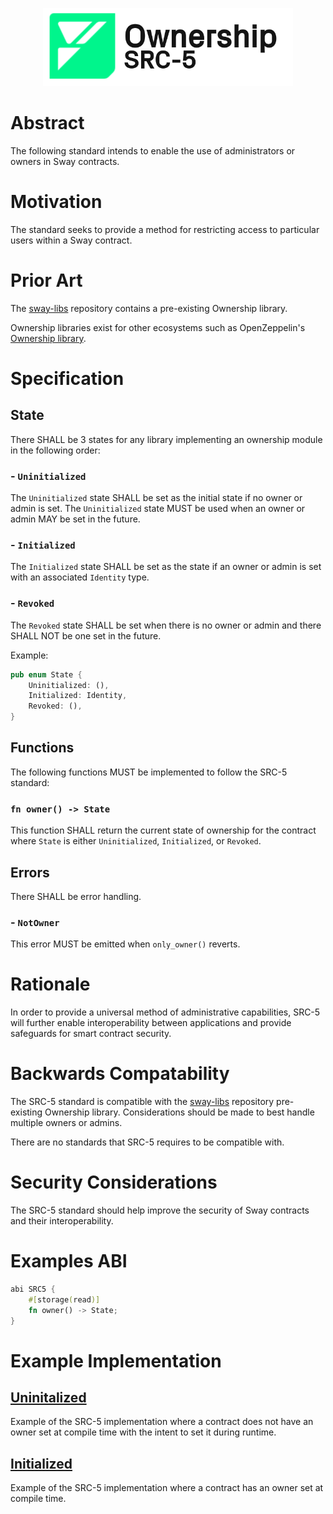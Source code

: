 <p align="center">
    <picture>
        <source media="(prefers-color-scheme: dark)" srcset=".docs/src-5-logo-dark-theme.png">
        <img alt="SRC-5 logo" width="400px" src=".docs/src-5-logo-light-theme.png">
    </picture>
</p>

# Abstract

The following standard intends to enable the use of administrators or owners in Sway contracts. 

# Motivation

The standard seeks to provide a method for restricting access to particular users within a Sway contract.

# Prior Art

The [sway-libs](https://github.com/FuelLabs/sway-libs) repository contains a pre-existing Ownership library. 

Ownership libraries exist for other ecosystems such as OpenZeppelin's [Ownership library](https://docs.openzeppelin.com/contracts/2.x/api/ownership).

# Specification

## State

There SHALL be 3 states for any library implementing an ownership module in the following order:

### - `Uninitialized`
The `Uninitialized` state SHALL be set as the initial state if no owner or admin is set. The `Uninitialized` state MUST be used when an owner or admin MAY be set in the future.

### - `Initialized`
The `Initialized` state SHALL be set as the state if an owner or admin is set with an associated `Identity` type.

### - `Revoked`
The `Revoked` state SHALL be set when there is no owner or admin and there SHALL NOT be one set in the future.

Example:

```rust
pub enum State {
    Uninitialized: (),
    Initialized: Identity,
    Revoked: (),
}
```

## Functions

The following functions MUST be implemented to follow the SRC-5 standard:

### `fn owner() -> State`
This function SHALL return the current state of ownership for the contract where `State` is either `Uninitialized`, `Initialized`, or `Revoked`.

## Errors

There SHALL be error handling.

### - `NotOwner`
This error MUST be emitted when `only_owner()` reverts.

# Rationale

In order to provide a universal method of administrative capabilities, SRC-5 will further enable interoperability between applications and provide safeguards for smart contract security.

# Backwards Compatability

The SRC-5 standard is compatible with the [sway-libs](https://github.com/FuelLabs/sway-libs) repository pre-existing Ownership library. Considerations should be made to best handle multiple owners or admins.

There are no standards that SRC-5 requires to be compatible with.

# Security Considerations

The SRC-5 standard should help improve the security of Sway contracts and their interoperability.

# Examples ABI

```rust
abi SRC5 {
    #[storage(read)]
    fn owner() -> State;
}
```

# Example Implementation

## [Uninitalized](../../examples/src_5/uninitialized_example/)

Example of the SRC-5 implementation where a contract does not have an owner set at compile time with the intent to set it during runtime.

## [Initialized](../../examples/src_5/initialized_example/)

Example of the SRC-5 implementation where a contract has an owner set at compile time.
